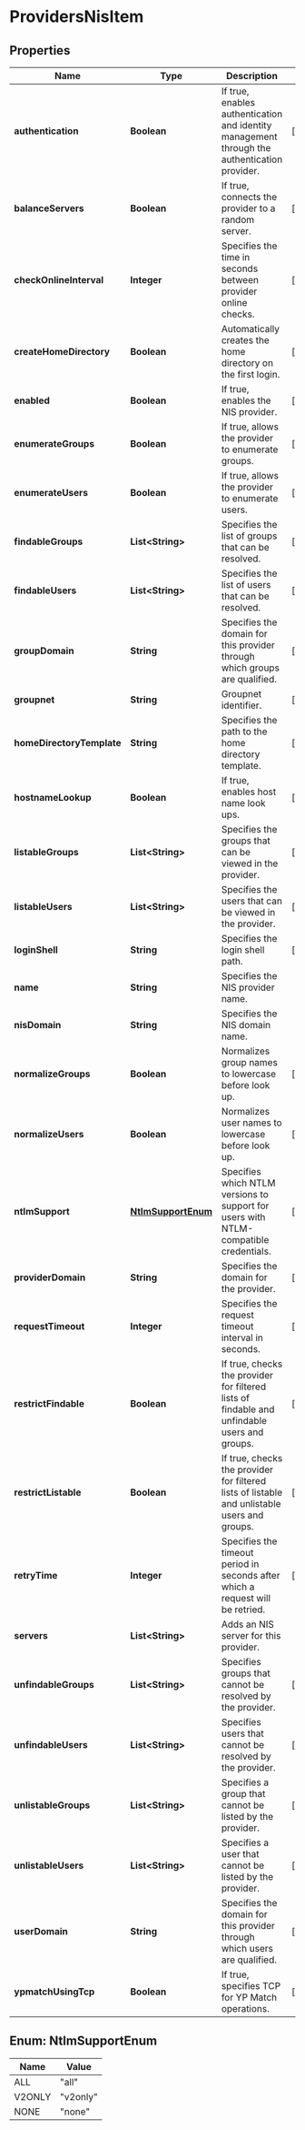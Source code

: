 
# ProvidersNisItem

## Properties
Name | Type | Description | Notes
------------ | ------------- | ------------- | -------------
**authentication** | **Boolean** | If true, enables authentication and identity management through the authentication provider. |  [optional]
**balanceServers** | **Boolean** | If true, connects the provider to a random server. |  [optional]
**checkOnlineInterval** | **Integer** | Specifies the time in seconds between provider online checks. |  [optional]
**createHomeDirectory** | **Boolean** | Automatically creates the home directory on the first login. |  [optional]
**enabled** | **Boolean** | If true, enables the NIS provider. |  [optional]
**enumerateGroups** | **Boolean** | If true, allows the provider to enumerate groups. |  [optional]
**enumerateUsers** | **Boolean** | If true, allows the provider to enumerate users. |  [optional]
**findableGroups** | **List&lt;String&gt;** | Specifies the list of groups that can be resolved. |  [optional]
**findableUsers** | **List&lt;String&gt;** | Specifies the list of users that can be resolved. |  [optional]
**groupDomain** | **String** | Specifies the domain for this provider through which groups are qualified. |  [optional]
**groupnet** | **String** | Groupnet identifier. |  [optional]
**homeDirectoryTemplate** | **String** | Specifies the path to the home directory template. |  [optional]
**hostnameLookup** | **Boolean** | If true, enables host name look ups. |  [optional]
**listableGroups** | **List&lt;String&gt;** | Specifies the groups that can be viewed in the provider. |  [optional]
**listableUsers** | **List&lt;String&gt;** | Specifies the users that can be viewed in the provider. |  [optional]
**loginShell** | **String** | Specifies the login shell path. |  [optional]
**name** | **String** | Specifies the NIS provider name. | 
**nisDomain** | **String** | Specifies the NIS domain name. | 
**normalizeGroups** | **Boolean** | Normalizes group names to lowercase before look up. |  [optional]
**normalizeUsers** | **Boolean** | Normalizes user names to lowercase before look up. |  [optional]
**ntlmSupport** | [**NtlmSupportEnum**](#NtlmSupportEnum) | Specifies which NTLM versions to support for users with NTLM-compatible credentials. |  [optional]
**providerDomain** | **String** | Specifies the domain for the provider. |  [optional]
**requestTimeout** | **Integer** | Specifies the request timeout interval in seconds. |  [optional]
**restrictFindable** | **Boolean** | If true, checks the provider for filtered lists of findable and unfindable users and groups. |  [optional]
**restrictListable** | **Boolean** | If true, checks the provider for filtered lists of listable and unlistable users and groups. |  [optional]
**retryTime** | **Integer** | Specifies the timeout period in seconds after which a request will be retried. |  [optional]
**servers** | **List&lt;String&gt;** | Adds an NIS server for this provider. | 
**unfindableGroups** | **List&lt;String&gt;** | Specifies groups that cannot be resolved by the provider. |  [optional]
**unfindableUsers** | **List&lt;String&gt;** | Specifies users that cannot be resolved by the provider. |  [optional]
**unlistableGroups** | **List&lt;String&gt;** | Specifies a group that cannot be listed by the provider. |  [optional]
**unlistableUsers** | **List&lt;String&gt;** | Specifies a user that cannot be listed by the provider. |  [optional]
**userDomain** | **String** | Specifies the domain for this provider through which users are qualified. |  [optional]
**ypmatchUsingTcp** | **Boolean** | If true, specifies TCP for YP Match operations. |  [optional]


<a name="NtlmSupportEnum"></a>
## Enum: NtlmSupportEnum
Name | Value
---- | -----
ALL | &quot;all&quot;
V2ONLY | &quot;v2only&quot;
NONE | &quot;none&quot;



